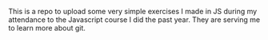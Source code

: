 This is a repo to upload some very simple exercises I made in JS during my attendance to the Javascript course I did the past year. They are serving me to learn more about git. 
